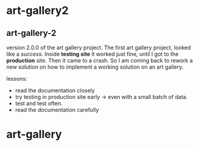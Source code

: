 # art-gallery2

## art-gallery-2

version 2.0.0 of the art gallery project. The first art gallery project, looked like a _success_.
Inside **testing site** it worked just fine, until I got to the **production** site. Then it came to a crash.
So I am coming back to rework a new solution on how to implement a working solution on an art gallery.

lessons: 
 - read the documentation closely
 - try testing in production site early -> even with a small batch of data.
 - test and test often.
 - read the documentation carefully

 
# art-gallery

